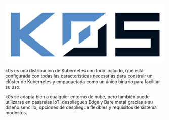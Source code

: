 
![Logo-k0s](https://github.com/Mbonillac/k0s/blob/main/imagenes/k0s-logo-blanco.png?raw=true)

k0s es una distribución de Kubernetes con todo incluido, que está configurada con todas las características necesarias para construir un clúster de Kubernetes y empaquetada como un único binario para facilitar su uso.

k0s se adapta bien a cualquier entorno de nube, pero también puede utilizarse en pasarelas IoT, despliegues Edge y Bare metal gracias a su diseño sencillo, opciones de despliegue flexibles y requisitos de sistema modestos.
